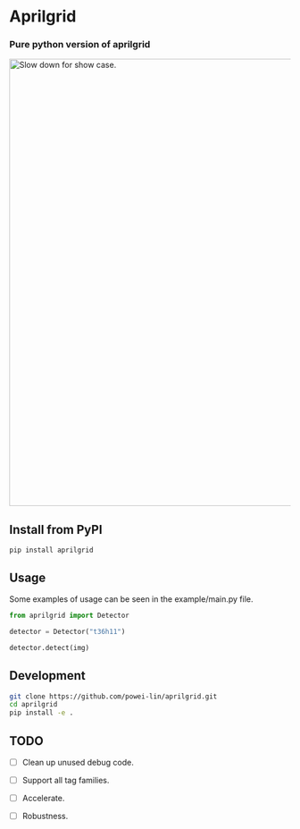 # Aprilgrid

### Pure python version of aprilgrid

<img src="example/showcase.avif" width="800" alt="Slow down for show case.">

## Install from PyPI
```
pip install aprilgrid
```

## Usage
Some examples of usage can be seen in the example/main.py file.

```py
from aprilgrid import Detector

detector = Detector("t36h11")

detector.detect(img)
```
## Development
```sh
git clone https://github.com/powei-lin/aprilgrid.git
cd aprilgrid
pip install -e .
```

## TODO
- [ ] Clean up unused debug code.
- [ ] Support all tag families.
- [ ] Accelerate.
- [ ] Robustness.

